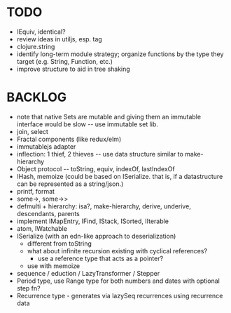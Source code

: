 # TODO

* IEquiv, identical?
* review ideas in utiljs, esp. tag
* clojure.string
* identify long-term module strategy; organize functions by the type they target (e.g. String, Function, etc.)
* improve structure to aid in tree shaking

# BACKLOG

* note that native Sets are mutable and giving them an immutable interface would be slow -- use immutable set lib.
* join, select
* Fractal components (like redux/elm)
* immutablejs adapter
* inflection: 1 thief, 2 thieves -- use data structure similar to make-hierarchy
* Object protocol -- toString, equiv, indexOf, lastIndexOf
* IHash, memoize (could be based on ISerialize.  that is, if a datastructure can be represented as a string/json.)
* printf, format
* some->, some->>
* defmulti + hierarchy: isa?, make-hierarchy, derive, underive, descendants, parents
* implement IMapEntry, IFind, IStack, ISorted, IIterable
* atom, IWatchable
* ISerialize (with an edn-like approach to deserialization)
  * different from toString
  * what about infinite recursion existing with cyclical references?
    * use a reference type that acts as a pointer?
  * use with memoize
* sequence / eduction / LazyTransformer / Stepper
* Period type, use Range type for both numbers and dates with optional step fn?
* Recurrence type - generates via lazySeq recurrences using recurrence data
